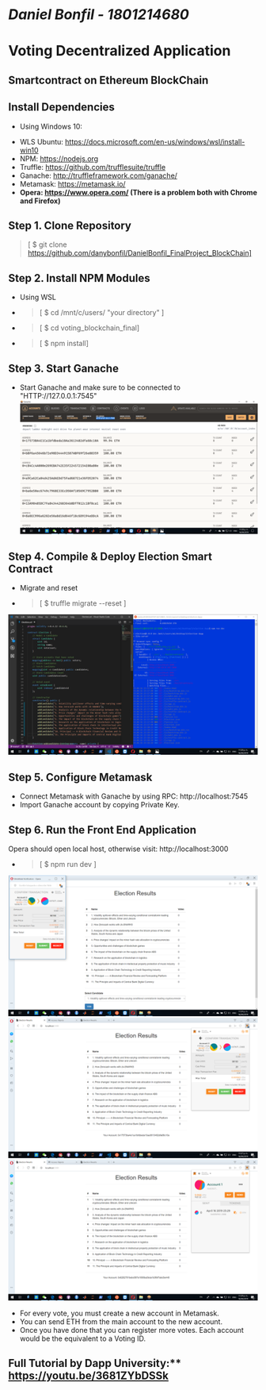 # ***Daniel Bonfil - 1801214680***

# Voting Decentralized Application 
## Smartcontract on Ethereum BlockChain

## Install Dependencies
* Using Windows 10:
- WLS Ubuntu: https://docs.microsoft.com/en-us/windows/wsl/install-win10
- NPM: https://nodejs.org
- Truffle: https://github.com/trufflesuite/truffle
- Ganache: http://truffleframework.com/ganache/
- Metamask: https://metamask.io/
- **Opera: https://www.opera.com/  (There is a problem both with Chrome and Firefox)**

## Step 1. Clone Repository
> [ $ git clone https://github.com/danybonfil/DanielBonfil_FinalProject_BlockChain]

## Step 2. Install NPM Modules
* Using WSL
- > [ $ cd /mnt/c/users/ "your directory" ]

- > [ $ cd voting_blockchain_final]

- > [ $ npm install]

## Step 3. Start Ganache
* Start Ganache and make sure to be connected to "HTTP://127.0.0.1:7545"
![alt text](https://github.com/danybonfil/DanielBonfil_FinalProject_BlockChain/blob/master/screenshots/1.ganache.png)

## Step 4. Compile & Deploy Election Smart Contract
* Migrate and reset 
- > [ $ truffle migrate --reset ]

![alt text](https://github.com/danybonfil/DanielBonfil_FinalProject_BlockChain/blob/master/screenshots/0.solidity%20wsl.png)

## Step 5. Configure Metamask
- Connect Metamask with Ganache by using RPC: http://localhost:7545
- Import Ganache account by copying Private Key.

## Step 6. Run the Front End Application
Opera should open local host, otherwise visit: http://localhost:3000
- > [ $ npm run dev ]

![alt text](https://github.com/danybonfil/DanielBonfil_FinalProject_BlockChain/blob/master/screenshots/2.vote1.png)
![alt text](https://github.com/danybonfil/DanielBonfil_FinalProject_BlockChain/blob/master/screenshots/3.voted.png)
![alt text](https://github.com/danybonfil/DanielBonfil_FinalProject_BlockChain/blob/master/screenshots/4.vote2.png)

- For every vote, you must create a new account in Metamask.
- You can send ETH from the main account to the new account. 
- Once you have done that you can register more votes. Each account would be the equivalent to a Voting ID. 

## Full Tutorial by Dapp University:** https://youtu.be/3681ZYbDSSk
